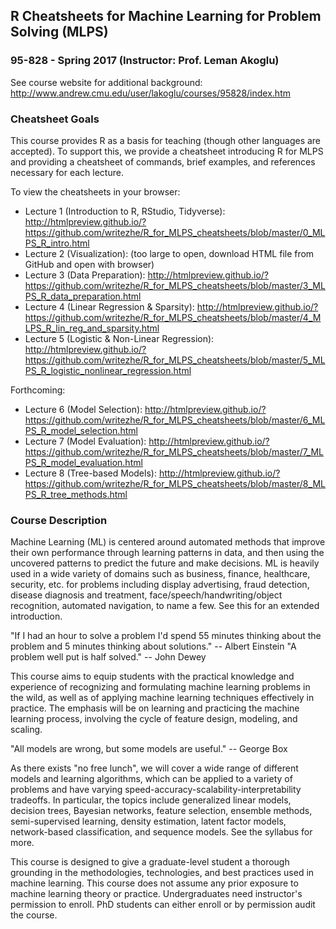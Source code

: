 ## R Cheatsheets for Machine Learning for Problem Solving (MLPS)
### 95-828 - Spring 2017 (Instructor: Prof. Leman Akoglu)

See course website for additional background: http://www.andrew.cmu.edu/user/lakoglu/courses/95828/index.htm

### Cheatsheet Goals

This course provides R as a basis for teaching (though other languages are accepted). To support this, we provide a cheatsheet introducing R for MLPS and providing a cheatsheet of commands, brief examples, and references necessary for each lecture.

To view the cheatsheets in your browser:

* Lecture 1 (Introduction to R, RStudio, Tidyverse): <http://htmlpreview.github.io/?https://github.com/writezhe/R_for_MLPS_cheatsheets/blob/master/0_MLPS_R_intro.html>
* Lecture 2 (Visualization): (too large to open, download HTML file from GitHub and open with browser)
* Lecture 3 (Data Preparation): <http://htmlpreview.github.io/?https://github.com/writezhe/R_for_MLPS_cheatsheets/blob/master/3_MLPS_R_data_preparation.html>
* Lecture 4 (Linear Regression & Sparsity): <http://htmlpreview.github.io/?https://github.com/writezhe/R_for_MLPS_cheatsheets/blob/master/4_MLPS_R_lin_reg_and_sparsity.html>
* Lecture 5 (Logistic & Non-Linear Regression): <http://htmlpreview.github.io/?https://github.com/writezhe/R_for_MLPS_cheatsheets/blob/master/5_MLPS_R_logistic_nonlinear_regression.html>

Forthcoming:
* Lecture 6 (Model Selection): <http://htmlpreview.github.io/?https://github.com/writezhe/R_for_MLPS_cheatsheets/blob/master/6_MLPS_R_model_selection.html>
* Lecture 7 (Model Evaluation): <http://htmlpreview.github.io/?https://github.com/writezhe/R_for_MLPS_cheatsheets/blob/master/7_MLPS_R_model_evaluation.html>
* Lecture 8 (Tree-based Models): <http://htmlpreview.github.io/?https://github.com/writezhe/R_for_MLPS_cheatsheets/blob/master/8_MLPS_R_tree_methods.html>

### Course Description

Machine Learning (ML) is centered around automated methods that improve their own performance through learning patterns in data, and then using the uncovered patterns to predict the future and make decisions. ML is heavily used in a wide variety of domains such as business, finance, healthcare, security, etc. for problems including display advertising, fraud detection, disease diagnosis and treatment, face/speech/handwriting/object recognition, automated navigation, to name a few. See this for an extended introduction. 

"If I had an hour to solve a problem I'd spend 55 minutes thinking about the problem and 5 minutes thinking about solutions." -- Albert Einstein 
"A problem well put is half solved." -- John Dewey

This course aims to equip students with the practical knowledge and experience of recognizing and formulating machine learning problems in the wild, as well as of applying machine learning techniques effectively in practice. The emphasis will be on learning and practicing the machine learning process, involving the cycle of feature design, modeling, and scaling. 

"All models are wrong, but some models are useful." -- George Box

As there exists "no free lunch", we will cover a wide range of different models and learning algorithms, which can be applied to a variety of problems and have varying speed-accuracy-scalability-interpretability tradeoffs. In particular, the topics include generalized linear models, decision trees, Bayesian networks, feature selection, ensemble methods, semi-supervised learning, density estimation, latent factor models, network-based classification, and sequence models. See the syllabus for more. 

This course is designed to give a graduate-level student a thorough grounding in the methodologies, technologies, and best practices used in machine learning. This course does not assume any prior exposure to machine learning theory or practice. Undergraduates need instructor's permission to enroll. PhD students can either enroll or by permission audit the course. 
